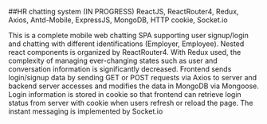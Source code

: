 ##HR chatting system (IN PROGRESS)
ReactJS, ReactRouter4, Redux, Axios, Antd-Mobile, ExpressJS, MongoDB, HTTP cookie, Socket.io

This is a complete mobile web chatting SPA supporting user signup/login and chatting with different identifications (Employer, Employee). Nested react components is organized by ReactRouter4. With Redux used, the complexity of managing ever-changing states such as user and conversation information is significantly decreased. Frontend sends login/signup data by sending GET or POST requests via Axios to server and backend server accesses and modifies the data in MongoDB via Mongoose. Login information is stored in cookie so that frontend can retrieve login status from server with cookie when users refresh or reload the page. The instant messaging is implemented by Socket.io
